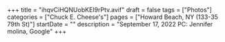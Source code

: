 +++
title = "ihqvCiHQNUobKEI9rPtv.avif"
draft = false
tags = ["Photos"]
categories = ["Chuck E. Cheese's"]
pages = ["Howard Beach, NY (133-35 79th St)"]
startDate = ""
description = "September 17, 2022 PC: Jennifer molina, Google"
+++
